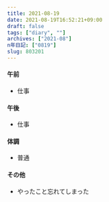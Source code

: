 ```yaml
---
title: 2021-08-19
date: 2021-08-19T16:52:21+09:00
draft: false
tags: ["diary", ""]
archives: ["2021-08"]
n年日記: ["0819"]
slug: 803201
---
```

#### 午前
- 仕事
#### 午後
- 仕事
#### 体調
- 普通
#### その他
- やったこと忘れてしまった